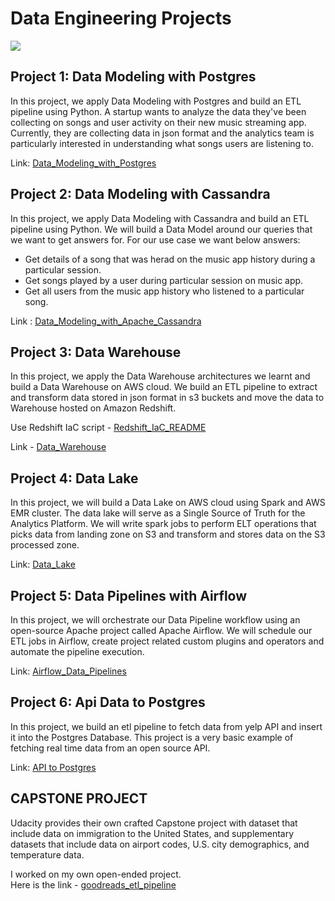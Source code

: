 # Data Engineering Projects

![](https://github.com/naveedanjum/Udacity-Data-Engineering-Projects/blob/main/image.jpeg)

## Project 1: Data Modeling with Postgres
In this project, we apply Data Modeling with Postgres and build an ETL pipeline using Python. A startup wants to analyze the data they've been collecting on songs and user activity on their new music streaming app. Currently, they are collecting data in json format and the analytics team is particularly interested in understanding what songs users are listening to.

Link: [Data_Modeling_with_Postgres](https://github.com/naveedanjum/Udacity-Data-Engineering-Projects/tree/main/Data_Modeling_with_Postgres)

## Project 2: Data Modeling with Cassandra
In this project, we apply Data Modeling with Cassandra and build an ETL pipeline using Python. We will build a Data Model around our queries that we want to get answers for. 
For our use case we want below answers: 

 - Get details of a song that was herad on the music app history during a particular session. 
 - Get songs played by a user during particular session on music app. 
  - Get all users from the music app history who listened to a particular song.

Link : [Data_Modeling_with_Apache_Cassandra](https://github.com/naveedanjum/Udacity-Data-Engineering-Projects/tree/main/Data_Modeling_with_Apache_Cassandra)

## Project 3: Data Warehouse
In this project, we apply the Data Warehouse architectures we learnt and build a Data Warehouse on AWS cloud. We build an ETL pipeline to extract and transform data stored in json format in s3 buckets and move the data to Warehouse hosted on Amazon Redshift. 

Use Redshift IaC script - [Redshift_IaC_README](https://github.com/naveedanjum/Udacity-Data-Engineering-Projects/blob/main/Redshift_IaC_README.md)

Link  - [Data_Warehouse](https://github.com/naveedanjum/Udacity-Data-Engineering-Projects/tree/main/Data_Warehouse)

## Project 4: Data Lake
In this project, we will build a Data Lake on AWS cloud using Spark and AWS EMR cluster. The data lake will serve as a Single Source of Truth for the Analytics Platform. We will write spark jobs to perform ELT operations that picks data from landing zone on S3 and transform and stores data on the S3 processed zone.

Link: [Data_Lake](https://github.com/naveedanjum/Udacity-Data-Engineering-Projects/tree/main/Data_Lake)

## Project 5: Data Pipelines with Airflow
In this project, we will orchestrate our Data Pipeline workflow using an open-source Apache project called Apache Airflow. We will schedule our ETL jobs in Airflow, create project related custom plugins and operators and automate the pipeline execution. 

Link:  [Airflow_Data_Pipelines](https://github.com/naveedanjum/Udacity-Data-Engineering-Projects/tree/main/Airflow_Data_Pipelines)

## Project 6: Api Data to Postgres
In this project, we build an etl pipeline to fetch data from yelp API and insert it into the Postgres Database. This project is a very basic example of fetching real time data from an open source API.

Link: [API to Postgres](https://github.com/naveedanjum/Udacity-Data-Engineering-Projects/tree/main/Data_Api_to_Postgres)

## CAPSTONE PROJECT
Udacity provides their own crafted Capstone project with dataset that include data on immigration to the United States, and supplementary datasets that include data on airport codes, U.S. city demographics, and temperature data.
  
I worked on my own open-ended project. <br />
Here is the link - [goodreads_etl_pipeline](https://github.com/naveedanjum/goodreads_etl_pipeline)
